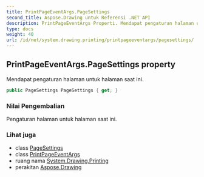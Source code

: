 ```yaml
---
title: PrintPageEventArgs.PageSettings
second_title: Aspose.Drawing untuk Referensi .NET API
description: PrintPageEventArgs Properti. Mendapat pengaturan halaman untuk halaman saat ini.
type: docs
weight: 40
url: /id/net/system.drawing.printing/printpageeventargs/pagesettings/
---
```

## PrintPageEventArgs.PageSettings property

Mendapat pengaturan halaman untuk halaman saat ini.

```csharp
public PageSettings PageSettings { get; }
```

### Nilai Pengembalian

Pengaturan halaman untuk halaman saat ini.

### Lihat juga

* class [PageSettings](../../pagesettings/)
* class [PrintPageEventArgs](../)
* ruang nama [System.Drawing.Printing](../../printpageeventargs/)
* perakitan [Aspose.Drawing](../../../)


